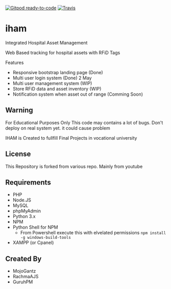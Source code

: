 [![Gitpod ready-to-code](https://img.shields.io/badge/Gitpod-ready--to--code-blue?logo=gitpod)](https://gitpod.io/#https://github.com/PPLite/iham)
[![Travis](https://travis-ci.com/PPLite/iham.svg?branch=main)](https://travis-ci.com/github/PPLite/iham)

# iham
Integrated Hospital Asset Management

Web Based tracking for hospital assets with RFiD Tags

Features
- Responsive bootstrap landing page (Done)
- Multi user login system (Done) 2 May
- Multi user management system (WIP)
- Store RFiD data and asset inventory (WIP)
- Notification system when asset out of range (Comming Soon)

## Warning ##
For Educational Purposes Only
This code may contains a lot of bugs. Don't deploy on real system yet. it could cause problem

IHAM is Created to fullfill Final Projects in vocational university

## License ##
This Repository is forked from various repo. Mainly from youtube

## Requirements ##
- PHP
- Node.JS
- MySQL
- phpMyAdmin
- Python 3.x
- NPM
- Python Shell for NPM 
    - From Powershell execute this with elvelated permissions
`npm install -g windows-build-tools`
- XAMPP (or Cpanel)


## Created By ##

- MojoGantz
- RachmaAJS
- GuruhPM
